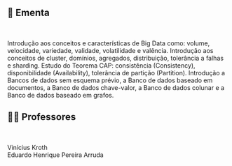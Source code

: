 ## :memo: Ementa

</br>

Introdução aos conceitos e características de Big Data como: volume, velocidade, variedade, validade, volatilidade e valência. 
Introdução aos conceitos de cluster, domínios, agregados, distribuição, tolerância a falhas e sharding. 
Estudo do Teorema CAP: consistência (Consistency), disponibilidade (Availability), tolerância de partição (Partition). 
Introdução a Bancos de dados sem esquema prévio, a Banco de dados baseado em documentos, a Banco de dados chave-valor, a Banco de dados colunar e a Banco de dados baseado em grafos.

## :man_teacher: Professores

</br>

Vinícius Kroth
<br/>
Eduardo Henrique Pereira Arruda
